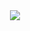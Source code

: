 <div style="text-align : center;">
    <img src="https://www.sankakucomplex.com/wp-content/uploads/2022/04/Onipan-Episode1-Omake-6.gif">
</div>
